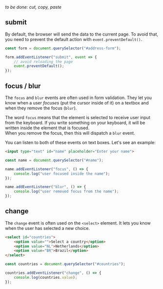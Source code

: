 _to be done: cut, copy, paste_

## submit
By default, the browser will send the data to the current page. To avoid that, you need to prevent the default action with `event.preventDefault()`.

```javascript
const form = document.querySelector("#address-form");

form.addEventListener("submit", event => {
    // avoid reloading the page
    event.preventDefault();
});
```

## focus / blur
The `focus` and `blur` events are often used in form validation. They let you know when a user _focuses_ (put the cursor inside of it) on a textbox and when they remove the focus (`blur`).

The word `focus` means that the element is selected to receive user input from the keyboard. If you write something on your keyboard, it will be written inside the element that is focused.  
When you remove the focus, then this will dispatch a `blur` event.

You can listen to both of these events on text boxes. Let's see an example:

```html
<input type="text" id="name" placeholder="Enter your name">
```

```javascript
const name = document.querySelector("#name");

name.addEventListener("focus", () => {
    console.log("user focused inside the name");
});

name.addEventListener("blur", () => {
    console.log("user removed focus from the name");
});
```

## change
The `change` event is often used on the `<select>` element. It lets you know when the user has selected a new choice.

```html
<select id="countries">
    <option value="">Select a country</option>
    <option value="NL">Netherlands</option>
    <option value="BR">Brazil</option>
</select>
```

```javascript
const countries = document.querySelector("#countries");

countries.addEventListener("change", () => {
    console.log(countries.value);
});
```